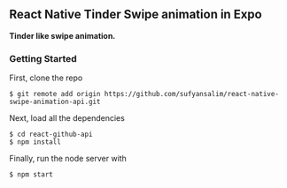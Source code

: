 ## React Native Tinder Swipe animation in Expo
__Tinder like swipe animation.__

### Getting Started

First, clone the repo

```
$ git remote add origin https://github.com/sufyansalim/react-native-swipe-animation-api.git
```

Next, load all the dependencies  

```
$ cd react-github-api
$ npm install
``` 
Finally, run the node server with

```
$ npm start
```
